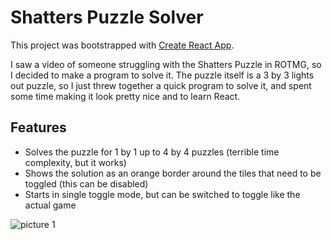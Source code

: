 # Shatters Puzzle Solver

This project was bootstrapped with [Create React App](https://github.com/facebook/create-react-app).

I saw a video of someone struggling with the Shatters Puzzle in ROTMG, so I decided to make a program to solve it. The puzzle itself is a 3 by 3 lights out puzzle, so I just threw together a quick program to solve it, and spent some time making it look pretty nice and to learn React.

## Features
- Solves the puzzle for 1 by 1 up to 4 by 4 puzzles (terrible time complexity, but it works)
- Shows the solution as an orange border around the tiles that need to be toggled (this can be disabled)
- Starts in single toggle mode, but can be switched to toggle like the actual game



![picture 1](https://i.imgur.com/WJR13oB.png)  
